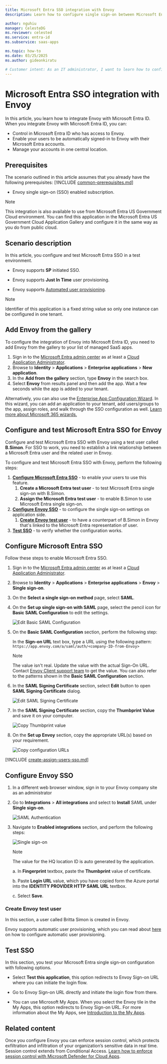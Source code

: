 ```yaml
---
title: Microsoft Entra SSO integration with Envoy
description: Learn how to configure single sign-on between Microsoft Entra ID and Envoy.

author: nguhiu
manager: CelesteDG
ms.reviewer: celested
ms.service: entra-id
ms.subservice: saas-apps

ms.topic: how-to
ms.date: 03/25/2025
ms.author: gideonkiratu

# Customer intent: As an IT administrator, I want to learn how to configure single sign-on between Microsoft Entra ID and Envoy so that I can control who has access to Envoy, enable automatic sign-in with Microsoft Entra accounts, and manage my accounts in one central location.
---
```


# Microsoft Entra SSO integration with Envoy

In this article,  you learn how to integrate Envoy with Microsoft Entra ID. When you integrate Envoy with Microsoft Entra ID, you can:

* Control in Microsoft Entra ID who has access to Envoy.
* Enable your users to be automatically signed-in to Envoy with their Microsoft Entra accounts.
* Manage your accounts in one central location.

## Prerequisites
The scenario outlined in this article assumes that you already have the following prerequisites:
[!INCLUDE [common-prerequisites.md](~/identity/saas-apps/includes/common-prerequisites.md)]
* Envoy single sign-on (SSO) enabled subscription.

> [!NOTE]
> This integration is also available to use from Microsoft Entra US Government Cloud environment. You can find this application in the Microsoft Entra US Government Cloud Application Gallery and configure it in the same way as you do from public cloud.

## Scenario description

In this article,  you configure and test Microsoft Entra SSO in a test environment.

* Envoy supports **SP** initiated SSO.

* Envoy supports **Just In Time** user provisioning.

* Envoy supports [Automated user provisioning](envoy-provisioning-tutorial.md).

> [!NOTE]
> Identifier of this application is a fixed string value so only one instance can be configured in one tenant.

## Add Envoy from the gallery

To configure the integration of Envoy into Microsoft Entra ID, you need to add Envoy from the gallery to your list of managed SaaS apps.

1. Sign in to the [Microsoft Entra admin center](https://entra.microsoft.com) as at least a [Cloud Application Administrator](~/identity/role-based-access-control/permissions-reference.md#cloud-application-administrator).
1. Browse to **Identity** > **Applications** > **Enterprise applications** > **New application**.
1. In the **Add from the gallery** section, type **Envoy** in the search box.
1. Select **Envoy** from results panel and then add the app. Wait a few seconds while the app is added to your tenant.

 Alternatively, you can also use the [Enterprise App Configuration Wizard](https://portal.office.com/AdminPortal/home?Q=Docs#/azureadappintegration). In this wizard, you can add an application to your tenant, add users/groups to the app, assign roles, and walk through the SSO configuration as well. [Learn more about Microsoft 365 wizards.](/microsoft-365/admin/misc/azure-ad-setup-guides)

<a name='configure-and-test-azure-ad-sso-for-envoy'></a>

## Configure and test Microsoft Entra SSO for Envoy

Configure and test Microsoft Entra SSO with Envoy using a test user called **B.Simon**. For SSO to work, you need to establish a link relationship between a Microsoft Entra user and the related user in Envoy.

To configure and test Microsoft Entra SSO with Envoy, perform the following steps:

1. **[Configure Microsoft Entra SSO](#configure-azure-ad-sso)** - to enable your users to use this feature.
    1. **Create a Microsoft Entra test user** - to test Microsoft Entra single sign-on with B.Simon.
    1. **Assign the Microsoft Entra test user** - to enable B.Simon to use Microsoft Entra single sign-on.
1. **[Configure Envoy SSO](#configure-envoy-sso)** - to configure the single sign-on settings on application side.
    1. **[Create Envoy test user](#create-envoy-test-user)** - to have a counterpart of B.Simon in Envoy that's linked to the Microsoft Entra representation of user.
1. **[Test SSO](#test-sso)** - to verify whether the configuration works.

<a name='configure-azure-ad-sso'></a>

## Configure Microsoft Entra SSO

Follow these steps to enable Microsoft Entra SSO.

1. Sign in to the [Microsoft Entra admin center](https://entra.microsoft.com) as at least a [Cloud Application Administrator](~/identity/role-based-access-control/permissions-reference.md#cloud-application-administrator).
1. Browse to **Identity** > **Applications** > **Enterprise applications** > **Envoy** > **Single sign-on**.
1. On the **Select a single sign-on method** page, select **SAML**.
1. On the **Set up single sign-on with SAML** page, select the pencil icon for **Basic SAML Configuration** to edit the settings.

   ![Edit Basic SAML Configuration](common/edit-urls.png)

1. On the **Basic SAML Configuration** section, perform the following step:

    In the **Sign-on URL** text box, type a URL using the following pattern:
    `https://app.envoy.com/a/saml/auth/<company-ID-from-Envoy>`

	> [!NOTE]
	> The value isn't real. Update the value with the actual Sign-On URL. Contact [Envoy Client support team](https://envoy.com/contact/) to get the value. You can also refer to the patterns shown in the **Basic SAML Configuration** section.

1. In the **SAML Signing Certificate** section, select **Edit** button to open **SAML Signing Certificate** dialog.

	![Edit SAML Signing Certificate](common/edit-certificate.png)

1. In the **SAML Signing Certificate** section, copy the **Thumbprint Value** and save it on your computer.

    ![Copy Thumbprint value](common/copy-thumbprint.png)

1. On the **Set up Envoy** section, copy the appropriate URL(s) based on your requirement.

	![Copy configuration URLs](common/copy-configuration-urls.png)

<a name='create-an-azure-ad-test-user'></a>

[!INCLUDE [create-assign-users-sso.md](~/identity/saas-apps/includes/create-assign-users-sso.md)]

## Configure Envoy SSO




1. In a different web browser window, sign in to your Envoy company site as an administrator

4. Go to **Integrations** > **All integrations** and select to **Install** SAML under **Single sign-on**.

	![SAML Authentication](./media/envoy-tutorial/integrations.png "SAML Authentication")

5. Navigate to **Enabled integrations** section, and  perform the following steps:

	![Single sign-on](./media/envoy-tutorial/configuration.png "Single sign-on")
	
	>[!NOTE]
	>The value for the HQ location ID is auto generated by the application.
	
	a. In **Fingerprint** textbox, paste the **Thumbprint** value of certificate.
	
	b. Paste **Login URL** value, which you have copied form the Azure portal into the **IDENTITY PROVIDER HTTP SAML URL** textbox.
	
	c. Select **Save**.

### Create Envoy test user

In this section, a user called Britta Simon is created in Envoy. 

Envoy supports automatic user provisioning, which you can read about [here](./envoy-provisioning-tutorial.md) on how to configure automatic user provisioning.

## Test SSO 

In this section, you test your Microsoft Entra single sign-on configuration with following options. 

* Select **Test this application**, this option redirects to Envoy Sign-on URL where you can initiate the login flow. 

* Go to Envoy Sign-on URL directly and initiate the login flow from there.

* You can use Microsoft My Apps. When you select the Envoy tile in the My Apps, this option redirects to Envoy Sign-on URL. For more information about the My Apps, see [Introduction to the My Apps](https://support.microsoft.com/account-billing/sign-in-and-start-apps-from-the-my-apps-portal-2f3b1bae-0e5a-4a86-a33e-876fbd2a4510).

## Related content

Once you configure Envoy you can enforce session control, which protects exfiltration and infiltration of your organization’s sensitive data in real time. Session control extends from Conditional Access. [Learn how to enforce session control with Microsoft Defender for Cloud Apps](/cloud-app-security/proxy-deployment-any-app).
